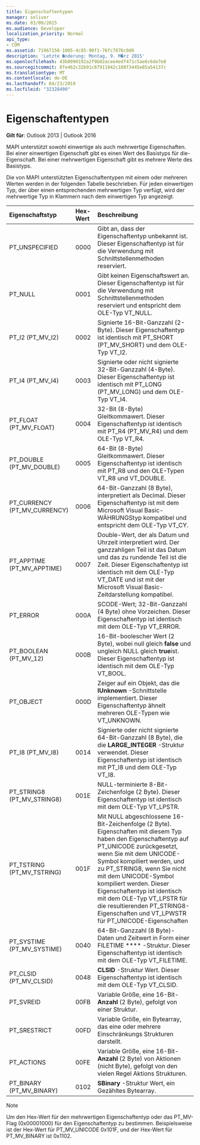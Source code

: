 ```yaml
---
title: Eigenschaftentypen
manager: soliver
ms.date: 03/09/2015
ms.audience: Developer
localization_priority: Normal
api_type:
- COM
ms.assetid: 71967150-1005-4c85-90f1-76fc7876c0d0
description: 'Letzte �nderung: Montag, 9. M�rz 2015'
ms.openlocfilehash: 43b0090192a2f9b02acee4edf471c5ae6c6de7e8
ms.sourcegitcommit: 8fe462c32b91c87911942c188f3445e85a54137c
ms.translationtype: MT
ms.contentlocale: de-DE
ms.lasthandoff: 04/23/2019
ms.locfileid: "32328490"
---
```

# <a name="property-types"></a>Eigenschaftentypen

  
  
**Gilt für**: Outlook 2013 | Outlook 2016 
  
MAPI unterstützt sowohl einwertige als auch mehrwertige Eigenschaften. Bei einer einwertigen Eigenschaft gibt es einen Wert des Basistyps für die-Eigenschaft. Bei einer mehrwertigen Eigenschaft gibt es mehrere Werte des Basistyps. 
  
Die von MAPI unterstützten Eigenschaftentypen mit einem oder mehreren Werten werden in der folgenden Tabelle beschrieben. Für jeden einwertigen Typ, der über einen entsprechenden mehrwertigen Typ verfügt, wird der mehrwertige Typ in Klammern nach dem einwertigen Typ angezeigt.
  
|**Eigenschaftstyp**|**Hex-Wert**|**Beschreibung**|
|:-----|:-----|:-----|
|PT_UNSPECIFIED  <br/> |0000  <br/> |Gibt an, dass der Eigenschaftentyp unbekannt ist. Dieser Eigenschaftentyp ist für die Verwendung mit Schnittstellenmethoden reserviert.  <br/> |
|PT_NULL  <br/> |0001  <br/> |Gibt keinen Eigenschaftswert an. Dieser Eigenschaftentyp ist für die Verwendung mit Schnittstellenmethoden reserviert und entspricht dem OLE-Typ VT_NULL.  <br/> |
|PT_I2 (PT_MV_I2)  <br/> |0002  <br/> |Signierte 16-Bit-Ganzzahl (2-Byte). Dieser Eigenschaftentyp ist identisch mit PT_SHORT (PT_MV_SHORT) und dem OLE-Typ VT_I2.  <br/> |
|PT_I4 (PT_MV_I4)  <br/> |0003  <br/> |Signierte oder nicht signierte 32-Bit-Ganzzahl (4-Byte). Dieser Eigenschaftentyp ist identisch mit PT_LONG (PT_MV_LONG) und dem OLE-Typ VT_I4.  <br/> |
|PT_FLOAT (PT_MV_FLOAT)  <br/> |0004  <br/> |32-Bit (8-Byte) Gleitkommawert. Dieser Eigenschaftentyp ist identisch mit PT_R4 (PT_MV_R4) und dem OLE-Typ VT_R4.  <br/> |
|PT_DOUBLE (PT_MV_DOUBLE)  <br/> |0005  <br/> |64-Bit (8-Byte) Gleitkommawert. Dieser Eigenschaftentyp ist identisch mit PT_R8 und den OLE-Typen VT_R8 und VT_DOUBLE.  <br/> |
|PT_CURRENCY (PT_MV_CURRENCY)  <br/> |0006  <br/> |64-Bit-Ganzzahl (8 Byte), interpretiert als Decimal. Dieser Eigenschaftentyp ist mit dem Microsoft Visual Basic-WÄHRUNGStyp kompatibel und entspricht dem OLE-Typ VT_CY.  <br/> |
|PT_APPTIME (PT_MV_APPTIME)  <br/> |0007  <br/> |Double-Wert, der als Datum und Uhrzeit interpretiert wird. Der ganzzahligen Teil ist das Datum und das zu rundende Teil ist die Zeit. Dieser Eigenschaftentyp ist identisch mit dem OLE-Typ VT_DATE und ist mit der Microsoft Visual Basic-Zeitdarstellung kompatibel.  <br/> |
|PT_ERROR  <br/> |000A  <br/> |SCODE-Wert; 32-Bit-Ganzzahl (4 Byte) ohne Vorzeichen. Dieser Eigenschaftentyp ist identisch mit dem OLE-Typ VT_ERROR.  <br/> |
|PT_BOOLEAN (PT_MV_12)  <br/> |000B  <br/> |16-Bit-boolescher Wert (2 Byte), wobei null gleich **false** und ungleich NULL gleich **true**ist. Dieser Eigenschaftentyp ist identisch mit dem OLE-Typ VT_BOOL.  <br/> |
|PT_OBJECT  <br/> |000D  <br/> |Zeiger auf ein Objekt, das die **IUnknown** -Schnittstelle implementiert. Dieser Eigenschaftentyp ähnelt mehreren OLE-Typen wie VT_UNKNOWN.  <br/> |
|PT_I8 (PT_MV_I8)  <br/> |0014  <br/> |Signierte oder nicht signierte 64-Bit-Ganzzahl (8 Byte), die die **LARGE_INTEGER** -Struktur verwendet. Dieser Eigenschaftentyp ist identisch mit PT_I8 und dem OLE-Typ VT_I8.  <br/> |
|PT_STRING8 (PT_MV_STRING8)  <br/> |001E  <br/> |NULL-terminierte 8-Bit-Zeichenfolge (2 Byte). Dieser Eigenschaftentyp ist identisch mit dem OLE-Typ VT_LPSTR.  <br/> |
|PT_TSTRING (PT_MV_TSTRING)  <br/> |001F  <br/> |Mit NULL abgeschlossene 16-Bit-Zeichenfolge (2 Byte). Eigenschaften mit diesem Typ haben den Eigenschaftentyp auf PT_UNICODE zurückgesetzt, wenn Sie mit dem UNICODE-Symbol kompiliert werden, und zu PT_STRING8, wenn Sie nicht mit dem UNICODE-Symbol kompiliert werden. Dieser Eigenschaftentyp ist identisch mit dem OLE-Typ VT_LPSTR für die resultierenden PT_STRING8-Eigenschaften und VT_LPWSTR für PT_UNICODE-Eigenschaften  <br/> |
|PT_SYSTIME (PT_MV_SYSTIME)  <br/> |0040  <br/> |64-Bit-Ganzzahl (8 Byte)-Daten und Zeitwert in Form einer FILETIME **** -Struktur. Dieser Eigenschaftentyp ist identisch mit dem OLE-Typ VT_FILETIME.  <br/> |
|PT_CLSID (PT_MV_CLSID)  <br/> |0048  <br/> |**CLSID** -Struktur Wert. Dieser Eigenschaftentyp ist identisch mit dem OLE-Typ VT_CLSID.  <br/> |
|PT_SVREID  <br/> |00FB  <br/> |Variable Größe, eine 16-Bit- **Anzahl** (2 Byte), gefolgt von einer Struktur.  <br/> |
|PT_SRESTRICT  <br/> |00FD  <br/> |Variable Größe, ein Bytearray, das eine oder mehrere Einschränkungs Strukturen darstellt.  <br/> |
|PT_ACTIONS  <br/> |00FE  <br/> |Variable Größe, eine 16-Bit- **Anzahl** (2 Byte) von Aktionen (nicht Byte), gefolgt von den vielen Regel Aktions Strukturen.  <br/> |
|PT_BINARY (PT_MV_BINARY)  <br/> |0102  <br/> |**SBinary** -Struktur Wert, ein Gezähltes Bytearray.  <br/> |
   
> [!NOTE]
> Um den Hex-Wert für den mehrwertigen Eigenschaftentyp oder das PT_MV-Flag (0x00001000) für den Eigenschaftentyp zu bestimmen. Beispielsweise ist der Hex-Wert für PT_MV_UNICODE 0x101F, und der Hex-Wert für PT_MV_BINARY ist 0x1102. 
  

